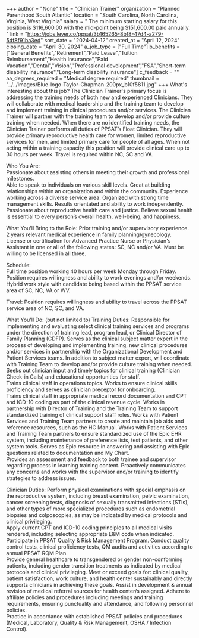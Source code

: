 +++
author = "None"
title = "Clinician Trainer"
organization = "Planned Parenthood South Atlantic"
location = "South Carolina, North Carolina, Virginia, West Virginia"
salary = " The minimum starting salary for this position is $116,600.00 with the mid-point being $151,600.00 paid annually. "
link = "https://jobs.lever.co/ppsat/3b165265-8bf8-47d4-a279-5df8f91ba3ed"
sort_date = "2024-04-12"
created_at = "April 12, 2024"
closing_date = "April 30, 2024"
a_job_type = ["Full Time"]
b_benefits = ["General Benefits","Retirement","Paid Leave","Tuition Reimbursement","Health Insurance","Paid Vacation","Dental","Vision","Professional development","FSA","Short-term disability insurance","Long-term disability insurance"]
c_feedback = ""
aa_degrees_required = "Medical degree required"
thumbnail = "../../images/Blue-logo-Taylor-Chapman-200px_b10f5811.jpg"
+++
What's interesting about this job? 
The Clinician Trainer's primary focus is addressing the training needs of both new and experienced Clinicians.  They will collaborate with medical leadership and the training team to develop and implement training in clinical procedures and/or services.  The Clinician Trainer will partner with the training team to develop and/or provide culture training when needed.  When there are no identified training needs, the Clinician Trainer performs all duties of PPSAT’s Float Clinician. They will provide primary reproductive health care for women, limited reproductive services for men, and limited primary care for people of all ages. When not acting within a training capacity this position will provide clinical care up to 30 hours per week. Travel is required within NC, SC and VA.  

Who You Are:  
Passionate about assisting others in meeting their growth and professional milestones.  
Able to speak to individuals on various skill levels. 
Great at building relationships within an organization and within the community. 
Experience working across a diverse service area. 
Organized with strong time management skills. 
Results orientated and ability to work independently. 
Passionate about reproductive health care and justice. 
Believe sexual health is essential to every person’s overall health, well-being, and happiness. 

What You'll Bring to the Role: 
Prior training and/or supervisory experience.  
2 years relevant medical experience in family planning/gynecology.  
License or certification for Advanced Practice Nurse or Physician's Assistant in one or all of the following states: SC, NC and/or VA.  Must be willing to be licensed in all three.   

Schedule:  
Full time position working 40 hours per week Monday through Friday.  Position requires willingness and ability to work evenings and/or weekends. Hybrid work style with candidate being based within the PPSAT service area of SC, NC, VA or WV.   
  
Travel: 
Position requires willingness and ability to travel across the PPSAT service area of NC, SC, and VA.   

What You'll Do: (but not limited to)
Training Duties: 
Responsible for implementing and evaluating select clinical training services and programs under the direction of training lead, program lead, or Clinical Director of Family Planning (CDFP). 
Serves as the clinical subject matter expert in the process of developing and implementing training, new clinical procedures and/or services in partnership with the Organizational Development and Patient Services teams. In addition to subject matter expert, will coordinate with Training Team to develop and/or provide culture training when needed. 
Seeks out clinician input and timely topics for clinical training (Clinician Check-in Calls) and educational opportunities for staff.  
Trains clinical staff in operations topics. 
Works to ensure clinical skills proficiency and serves as clinician preceptor for onboarding.   
Trains clinical staff in appropriate medical record documentation and CPT and ICD-10 coding as part of the clinical revenue cycle. 
Works in partnership with Director of Training and the Training Team to support standardized training of clinical support staff roles. 
Works with Patient Services and Training Team partners to create and maintain job aids and reference resources, such as the HC Manual. 
Works with Patient Services and Training Team partners to ensure standardized use of the Epic EHR system, including maintenance of preference lists, test patients, and other system tools. 
Serves as Epic resource in answering and assisting with Epic questions related to documentation and My Chart.  
Provides an assessment and feedback to both trainee and supervisor regarding process in learning training content. Proactively communicates any concerns and works with the supervisor and/or training to identify strategies to address issues. 

Clinician Duties: 
Perform physical examinations with special emphasis on the reproductive system, including breast examination, pelvic examination, cancer screening tests, diagnosis of sexually transmitted infections (STIs), and other types of more specialized procedures such as endometrial biopsies and colposcopies, as may be indicated by medical protocols and clinical privileging.  
Apply current CPT and ICD-10 coding principles to all medical visits rendered, including selecting appropriate E&M code when indicated. 
Participate in PPSAT Quality & Risk Management Program. Conduct quality control tests, clinical proficiency tests, QM audits and activities according to annual PPSAT RQM Plan.    
Provide general healthcare to transgendered or gender non-conforming patients, including gender transition treatments as indicated by medical protocols and clinical privileging. 
Meet or exceed goals for: clinical quality, patient satisfaction, work culture, and health center sustainably and directly supports clinicians in achieving these goals. 
Assist in development & annual revision of medical referral sources for health center/s assigned. 
Adhere to affiliate policies and procedures including meetings and training requirements, ensuring punctuality and attendance, and following personnel policies.  
Practice in accordance with established PPSAT policies and procedures (Medical, Laboratory, Quality & Risk Management, OSHA / Infection Control). 